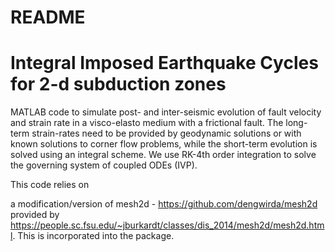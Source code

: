 # README #

# Integral Imposed Earthquake Cycles for 2-d subduction zones

MATLAB code to simulate post- and inter-seismic evolution of fault velocity and strain rate in a visco-elasto medium with a frictional fault. The long-term strain-rates need to be provided by geodynamic solutions or with known solutions to corner flow problems, while the short-term evolution is solved using an integral scheme. We use RK-4th order integration to solve the governing system of coupled ODEs (IVP).

This code relies on 

a modification/version of mesh2d - https://github.com/dengwirda/mesh2d provided by https://people.sc.fsu.edu/~jburkardt/classes/dis_2014/mesh2d/mesh2d.html. This is incorporated into the package.
